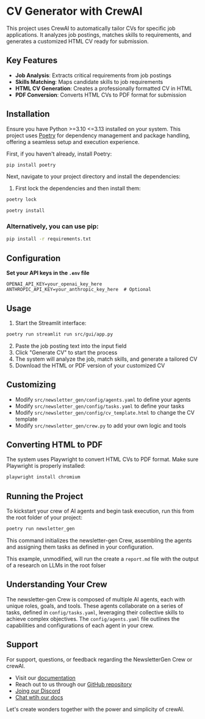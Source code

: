 # CV Generator with CrewAI

This project uses CrewAI to automatically tailor CVs for specific job applications. It analyzes job postings, matches skills to requirements, and generates a customized HTML CV ready for submission.

## Key Features

- **Job Analysis**: Extracts critical requirements from job postings
- **Skills Matching**: Maps candidate skills to job requirements
- **HTML CV Generation**: Creates a professionally formatted CV in HTML
- **PDF Conversion**: Converts HTML CVs to PDF format for submission

## Installation

Ensure you have Python >=3.10 <=3.13 installed on your system. This project uses [Poetry](https://python-poetry.org/) for dependency management and package handling, offering a seamless setup and execution experience.

First, if you haven't already, install Poetry:

```bash
pip install poetry
```

Next, navigate to your project directory and install the dependencies:

1. First lock the dependencies and then install them:
```bash
poetry lock
```
```bash
poetry install
```

### Alternatively, you can use pip:

```bash
pip install -r requirements.txt
```

## Configuration

**Set your API keys in the `.env` file**

```
OPENAI_API_KEY=your_openai_key_here
ANTHROPIC_API_KEY=your_anthropic_key_here  # Optional
```

## Usage

1. Start the Streamlit interface:

```bash
poetry run streamlit run src/gui/app.py
```

2. Paste the job posting text into the input field
3. Click "Generate CV" to start the process
4. The system will analyze the job, match skills, and generate a tailored CV
5. Download the HTML or PDF version of your customized CV

## Customizing

- Modify `src/newsletter_gen/config/agents.yaml` to define your agents
- Modify `src/newsletter_gen/config/tasks.yaml` to define your tasks
- Modify `src/newsletter_gen/config/cv_template.html` to change the CV template
- Modify `src/newsletter_gen/crew.py` to add your own logic and tools

## Converting HTML to PDF

The system uses Playwright to convert HTML CVs to PDF format. Make sure Playwright is properly installed:

```bash
playwright install chromium
```

## Running the Project

To kickstart your crew of AI agents and begin task execution, run this from the root folder of your project:

```bash
poetry run newsletter_gen
```

This command initializes the newsletter-gen Crew, assembling the agents and assigning them tasks as defined in your configuration.

This example, unmodified, will run the create a `report.md` file with the output of a research on LLMs in the root folser

## Understanding Your Crew

The newsletter-gen Crew is composed of multiple AI agents, each with unique roles, goals, and tools. These agents collaborate on a series of tasks, defined in `config/tasks.yaml`, leveraging their collective skills to achieve complex objectives. The `config/agents.yaml` file outlines the capabilities and configurations of each agent in your crew.

## Support

For support, questions, or feedback regarding the NewsletterGen Crew or crewAI.
- Visit our [documentation](https://docs.crewai.com)
- Reach out to us through our [GitHub repository](https://github.com/joaomdmoura/crewai)
- [Joing our Discord](https://discord.com/invite/X4JWnZnxPb)
- [Chat wtih our docs](https://chatg.pt/DWjSBZn)

Let's create wonders together with the power and simplicity of crewAI.
